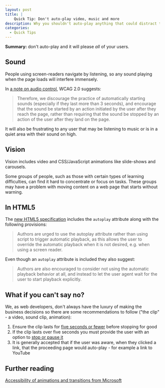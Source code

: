 ```yaml
---
layout: post
title: |
    Quick Tip: Don't auto-play video, music and more
description: Why you shouldn't auto-play anything that could distract the user from their main task.
categories:
  - Quick Tips
---
```


**Summary\:** don't auto-play and it will please *all* of your users.

## Sound

People using screen-readers navigate by listening, so any sound playing when the page loads will interfere immensely.

In [a note on audio control](http://www.w3.org/TR/UNDERSTANDING-WCAG20/visual-audio-contrast-dis-audio.html), WCAG 2.0 suggests:

> Therefore, we discourage the practice of automatically starting sounds (especially if they last more than 3 seconds), and encourage that the sound be started by an action initiated by the user after they reach the page, rather than requiring that the sound be stopped by an action of the user after they land on the page.

It will also be frustrating to any user that may be listening to music or is in a quiet area with their sound on high.

## Vision

Vision includes video and CSS/JavaScript animations like slide-shows and carousels.

Some groups of people, such as those with certain types of learning difficulties, can find it hard to concentrate or focus on tasks. These groups may have a problem with moving content on a web page that starts without warning.

## In HTML5

The [new HTML5 specification](http://www.whatwg.org/specs/web-apps/current-work/#attr-media-autoplay) includes the <code>autoplay</code> attribute along with the following provisions:

> Authors are urged to use the autoplay attribute rather than using script to trigger automatic playback, as this allows the user to override the automatic playback when it is not desired, e.g. when using a screen reader.

Even though an <code>autoplay</code> attribute is included they also suggest:

> Authors are also encouraged to consider not using the automatic playback behavior at all, and instead to let the user agent wait for the user to start playback explicitly.

## What if you can't say no?

We, as web developers, don't always have the luxury of making the business decisions so there are some recommendations to follow ("the clip" - a video, sound clip, animation):

1. Ensure the clip lasts for [five seconds or fewer](http://www.w3.org/TR/2008/REC-WCAG20-20081211/#time-limits-pause) before stopping for good
1. If the clip lasts over five seconds you must provide the user with an option to [stop or pause it](http://www.w3.org/TR/UNDERSTANDING-WCAG20/time-limits-pause.html)
1. It is generally accepted that if the user was aware, when they clicked a link, that the proceeding page would auto-play - for example a link to YouTube

## Further reading

[Accessibility of animations and transitions from Microsoft](http://msdn.microsoft.com/en-us/library/windows/desktop/aa511285.aspx#accessibility)

